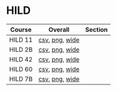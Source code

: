 # HILD

| Course | Overall | Section |
| ------ | ------- | ------- |
| HILD 11 | [csv](https://github.com/UCSD-Historical-Enrollment-Data/2023Winter/blob/main/overall/HILD%2011.csv), [png](https://raw.githubusercontent.com/UCSD-Historical-Enrollment-Data/2023Winter/main/plot_overall/HILD%2011.png), [wide](https://raw.githubusercontent.com/UCSD-Historical-Enrollment-Data/2023Winter/main/plot_overall_wide/HILD%2011.png) |  |
| HILD 2B | [csv](https://github.com/UCSD-Historical-Enrollment-Data/2023Winter/blob/main/overall/HILD%202B.csv), [png](https://raw.githubusercontent.com/UCSD-Historical-Enrollment-Data/2023Winter/main/plot_overall/HILD%202B.png), [wide](https://raw.githubusercontent.com/UCSD-Historical-Enrollment-Data/2023Winter/main/plot_overall_wide/HILD%202B.png) |  |
| HILD 42 | [csv](https://github.com/UCSD-Historical-Enrollment-Data/2023Winter/blob/main/overall/HILD%2042.csv), [png](https://raw.githubusercontent.com/UCSD-Historical-Enrollment-Data/2023Winter/main/plot_overall/HILD%2042.png), [wide](https://raw.githubusercontent.com/UCSD-Historical-Enrollment-Data/2023Winter/main/plot_overall_wide/HILD%2042.png) |  |
| HILD 60 | [csv](https://github.com/UCSD-Historical-Enrollment-Data/2023Winter/blob/main/overall/HILD%2060.csv), [png](https://raw.githubusercontent.com/UCSD-Historical-Enrollment-Data/2023Winter/main/plot_overall/HILD%2060.png), [wide](https://raw.githubusercontent.com/UCSD-Historical-Enrollment-Data/2023Winter/main/plot_overall_wide/HILD%2060.png) |  |
| HILD 7B | [csv](https://github.com/UCSD-Historical-Enrollment-Data/2023Winter/blob/main/overall/HILD%207B.csv), [png](https://raw.githubusercontent.com/UCSD-Historical-Enrollment-Data/2023Winter/main/plot_overall/HILD%207B.png), [wide](https://raw.githubusercontent.com/UCSD-Historical-Enrollment-Data/2023Winter/main/plot_overall_wide/HILD%207B.png) |  |
